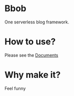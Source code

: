 # Bbob
One serverless blog framework.

# How to use?
Please see the [Documents](https://reknij.github.io/Bbob.Doc/)

# Why make it?
Feel funny
